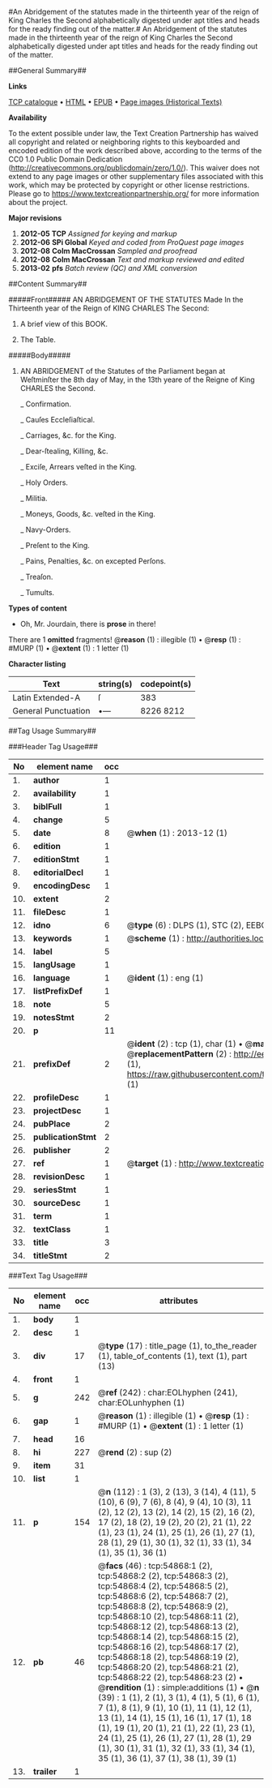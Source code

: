 #An Abridgement of the statutes made in the thirteenth year of the reign of King Charles the Second alphabetically digested under apt titles and heads for the ready finding out of the matter.#
An Abridgement of the statutes made in the thirteenth year of the reign of King Charles the Second alphabetically digested under apt titles and heads for the ready finding out of the matter.

##General Summary##

**Links**

[TCP catalogue](http://www.ota.ox.ac.uk/tcp/)  • 
[HTML](http://tei.it.ox.ac.uk/tcp/Texts-HTML/free/A39/A39441.html)  • 
[EPUB](http://tei.it.ox.ac.uk/tcp/Texts-EPUB/free/A39/A39441.epub) • 
[Page images (Historical Texts)](https://historicaltexts.jisc.ac.uk/eebo-12142687e)

**Availability**

To the extent possible under law, the Text Creation Partnership has waived all copyright and related or neighboring rights to this keyboarded and encoded edition of the work described above, according to the terms of the CC0 1.0 Public Domain Dedication (http://creativecommons.org/publicdomain/zero/1.0/). This waiver does not extend to any page images or other supplementary files associated with this work, which may be protected by copyright or other license restrictions. Please go to https://www.textcreationpartnership.org/ for more information about the project.

**Major revisions**

1. __2012-05__ __TCP__ *Assigned for keying and markup*
1. __2012-06__ __SPi Global__ *Keyed and coded from ProQuest page images*
1. __2012-08__ __Colm MacCrossan__ *Sampled and proofread*
1. __2012-08__ __Colm MacCrossan__ *Text and markup reviewed and edited*
1. __2013-02__ __pfs__ *Batch review (QC) and XML conversion*

##Content Summary##

#####Front#####
AN ABRIDGEMENT OF THE STATUTES Made In the Thirteenth year of the Reign of KING CHARLES The Second: 
1. A brief view of this BOOK.

1. The Table.

#####Body#####

1. AN ABRIDGEMENT of the Statutes of the Parliament began at Weſtminſter the 8th day of May, in the 13th yeare of the Reigne of King CHARLES the Second.

    _ Confirmation.

    _ Cauſes Eccleſiaſtical.

    _ Carriages, &c. for the King.

    _ Dear-ſtealing, Killing, &c.

    _ Exciſe, Arrears veſted in the King.

    _ Holy Orders.

    _ Militia.

    _ Moneys, Goods, &c. veſted in the King.

    _ Navy-Orders.

    _ Preſent to the King.

    _ Pains, Penalties, &c. on excepted Perſons.

    _ Treaſon.

    _ Tumults.

**Types of content**

  * Oh, Mr. Jourdain, there is **prose** in there!

There are 1 **omitted** fragments! 
 @__reason__ (1) : illegible (1)  •  @__resp__ (1) : #MURP (1)  •  @__extent__ (1) : 1 letter (1)

**Character listing**


|Text|string(s)|codepoint(s)|
|---|---|---|
|Latin Extended-A|ſ|383|
|General Punctuation|•—|8226 8212|

##Tag Usage Summary##

###Header Tag Usage###

|No|element name|occ|attributes|
|---|---|---|---|
|1.|__author__|1||
|2.|__availability__|1||
|3.|__biblFull__|1||
|4.|__change__|5||
|5.|__date__|8| @__when__ (1) : 2013-12 (1)|
|6.|__edition__|1||
|7.|__editionStmt__|1||
|8.|__editorialDecl__|1||
|9.|__encodingDesc__|1||
|10.|__extent__|2||
|11.|__fileDesc__|1||
|12.|__idno__|6| @__type__ (6) : DLPS (1), STC (2), EEBO-CITATION (1), OCLC (1), VID (1)|
|13.|__keywords__|1| @__scheme__ (1) : http://authorities.loc.gov/ (1)|
|14.|__label__|5||
|15.|__langUsage__|1||
|16.|__language__|1| @__ident__ (1) : eng (1)|
|17.|__listPrefixDef__|1||
|18.|__note__|5||
|19.|__notesStmt__|2||
|20.|__p__|11||
|21.|__prefixDef__|2| @__ident__ (2) : tcp (1), char (1)  •  @__matchPattern__ (2) : ([0-9\-]+):([0-9IVX]+) (1), (.+) (1)  •  @__replacementPattern__ (2) : http://eebo.chadwyck.com/downloadtiff?vid=$1&page=$2 (1), https://raw.githubusercontent.com/textcreationpartnership/Texts/master/tcpchars.xml#$1 (1)|
|22.|__profileDesc__|1||
|23.|__projectDesc__|1||
|24.|__pubPlace__|2||
|25.|__publicationStmt__|2||
|26.|__publisher__|2||
|27.|__ref__|1| @__target__ (1) : http://www.textcreationpartnership.org/docs/. (1)|
|28.|__revisionDesc__|1||
|29.|__seriesStmt__|1||
|30.|__sourceDesc__|1||
|31.|__term__|1||
|32.|__textClass__|1||
|33.|__title__|3||
|34.|__titleStmt__|2||


###Text Tag Usage###

|No|element name|occ|attributes|
|---|---|---|---|
|1.|__body__|1||
|2.|__desc__|1||
|3.|__div__|17| @__type__ (17) : title_page (1), to_the_reader (1), table_of_contents (1), text (1), part (13)|
|4.|__front__|1||
|5.|__g__|242| @__ref__ (242) : char:EOLhyphen (241), char:EOLunhyphen (1)|
|6.|__gap__|1| @__reason__ (1) : illegible (1)  •  @__resp__ (1) : #MURP (1)  •  @__extent__ (1) : 1 letter (1)|
|7.|__head__|16||
|8.|__hi__|227| @__rend__ (2) : sup (2)|
|9.|__item__|31||
|10.|__list__|1||
|11.|__p__|154| @__n__ (112) : 1 (3), 2 (13), 3 (14), 4 (11), 5 (10), 6 (9), 7 (6), 8 (4), 9 (4), 10 (3), 11 (2), 12 (2), 13 (2), 14 (2), 15 (2), 16 (2), 17 (2), 18 (2), 19 (2), 20 (2), 21 (1), 22 (1), 23 (1), 24 (1), 25 (1), 26 (1), 27 (1), 28 (1), 29 (1), 30 (1), 32 (1), 33 (1), 34 (1), 35 (1), 36 (1)|
|12.|__pb__|46| @__facs__ (46) : tcp:54868:1 (2), tcp:54868:2 (2), tcp:54868:3 (2), tcp:54868:4 (2), tcp:54868:5 (2), tcp:54868:6 (2), tcp:54868:7 (2), tcp:54868:8 (2), tcp:54868:9 (2), tcp:54868:10 (2), tcp:54868:11 (2), tcp:54868:12 (2), tcp:54868:13 (2), tcp:54868:14 (2), tcp:54868:15 (2), tcp:54868:16 (2), tcp:54868:17 (2), tcp:54868:18 (2), tcp:54868:19 (2), tcp:54868:20 (2), tcp:54868:21 (2), tcp:54868:22 (2), tcp:54868:23 (2)  •  @__rendition__ (1) : simple:additions (1)  •  @__n__ (39) : 1 (1), 2 (1), 3 (1), 4 (1), 5 (1), 6 (1), 7 (1), 8 (1), 9 (1), 10 (1), 11 (1), 12 (1), 13 (1), 14 (1), 15 (1), 16 (1), 17 (1), 18 (1), 19 (1), 20 (1), 21 (1), 22 (1), 23 (1), 24 (1), 25 (1), 26 (1), 27 (1), 28 (1), 29 (1), 30 (1), 31 (1), 32 (1), 33 (1), 34 (1), 35 (1), 36 (1), 37 (1), 38 (1), 39 (1)|
|13.|__trailer__|1||
